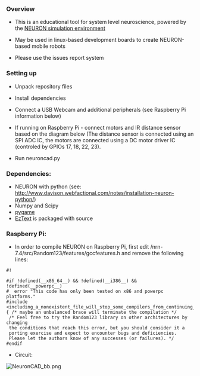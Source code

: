 ### Overview ###

* This is an educational tool for system level neuroscience, powered by the [NEURON simulation environment](http://www.neuron.yale.edu/neuron/)
* May be used in linux-based development boards to create NEURON-based mobile robots

* Please use the issues report system

### Setting up ###

* Unpack repository files
* Install dependencies
* Connect a USB Webcam and additional peripherals (see Raspberry Pi information below)
* If running on Raspberry Pi - connect motors and IR distance sensor based on the diagram below (The distance sensor is connected using an SPI ADC IC, the motors are connected using a DC motor driver IC (controled by GPIOs 17, 18, 22, 23).

* Run neuroncad.py

### Dependencies: ###


* NEURON with python (see: http://www.davison.webfactional.com/notes/installation-neuron-python/)
* Numpy and Scipy
* [pygame](http://www.pygame.org/)
* [EzText](http://pygame.org/project-EzText-920-.html) is packaged with source

### Raspberry Pi: ###

* In order to compile NEURON on Raspberry Pi, first edit /nrn-7.4/src/Random123/features/gccfeatures.h and remove the following lines:


```
#!

#if !defined(__x86_64__) && !defined(__i386__) && !defined(__powerpc__)
#  error "This code has only been tested on x86 and powerpc platforms."
#include <including_a_nonexistent_file_will_stop_some_compilers_from_continuing_with_a_hopeless_task>
{ /* maybe an unbalanced brace will terminate the compilation */
 /* Feel free to try the Random123 library on other architectures by changing
 the conditions that reach this error, but you should consider it a
 porting exercise and expect to encounter bugs and deficiencies.
 Please let the authors know of any successes (or failures). */
#endif
```


* Circuit:

![NeuronCAD_bb.png](https://bitbucket.org/repo/aqpXBj/images/3727378928-NeuronCAD_bb.png)

